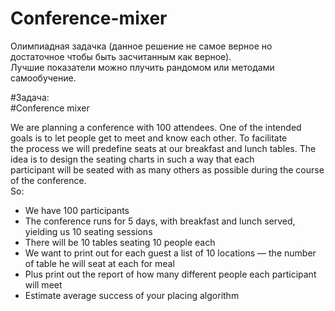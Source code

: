 # Conference-mixer
Олимпиадная задачка (данное решение не самое верное но достаточное чтобы быть засчитанным как верное).<br>
Лучшие показатели можно плучить рандомом или методами самообучение.


#Задача: <br>
#Conference mixer<br>

We are planning a conference with 100 attendees. One of the intended goals is to let people get to meet and know each other. To facilitate<br> the process we will predefine seats at our breakfast and lunch tables. The idea is to design the seating charts in such a way that each<br> participant will be seated with as many others as possible during the course of the conference. <br>
So:<br>
* We have 100 participants<br>
* The conference runs for 5 days, with breakfast and lunch served, yielding us 10 seating sessions<br>
* There will be 10 tables seating 10 people each<br>
* We want to print out for each guest a list of 10 locations — the number of table he will seat at each for meal<br>
* Plus print out the report of how many different people each participant will meet<br>
* Estimate average success of your placing algorithm<br>

